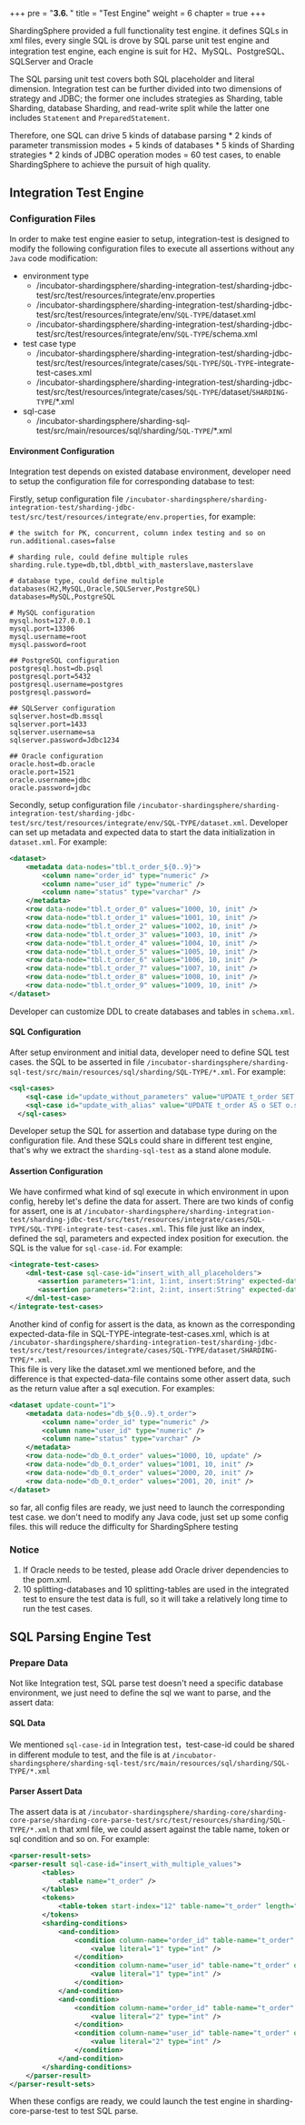 +++
pre = "<b>3.6. </b>"
title = "Test Engine"
weight = 6
chapter = true
+++

ShardingSphere provided a full functionality test engine. it defines SQLs in xml files, every single SQL is drove by SQL parse unit test engine and integration test engine,
each engine is suit for H2、MySQL、PostgreSQL、SQLServer and Oracle

The SQL parsing unit test covers both SQL placeholder and literal dimension. 
Integration test can be further divided into two dimensions of strategy and JDBC; the former one includes strategies as Sharding, table Sharding, database Sharding, and read-write split while the latter one includes `Statement` and `PreparedStatement`.

Therefore, one SQL can drive 5 kinds of database parsing * 2 kinds of parameter transmission modes + 5 kinds of databases * 5 kinds of Sharding strategies * 2 kinds of JDBC operation modes = 60 test cases, to enable ShardingSphere to achieve the pursuit of high quality.

## Integration Test Engine

### Configuration Files

In order to make test engine easier to setup, integration-test is designed to modify the following configuration files to execute all assertions without any `Java` code modification:

  - environment type
    - /incubator-shardingsphere/sharding-integration-test/sharding-jdbc-test/src/test/resources/integrate/env.properties
    - /incubator-shardingsphere/sharding-integration-test/sharding-jdbc-test/src/test/resources/integrate/env/`SQL-TYPE`/dataset.xml
    - /incubator-shardingsphere/sharding-integration-test/sharding-jdbc-test/src/test/resources/integrate/env/`SQL-TYPE`/schema.xml
  - test case type
    - /incubator-shardingsphere/sharding-integration-test/sharding-jdbc-test/src/test/resources/integrate/cases/`SQL-TYPE`/`SQL-TYPE`-integrate-test-cases.xml
    - /incubator-shardingsphere/sharding-integration-test/sharding-jdbc-test/src/test/resources/integrate/cases/`SQL-TYPE`/dataset/`SHARDING-TYPE`/*.xml
  - sql-case 
    - /incubator-shardingsphere/sharding-sql-test/src/main/resources/sql/sharding/`SQL-TYPE`/*.xml

#### Environment Configuration

Integration test depends on existed database environment, developer need to setup the configuration file for corresponding database to test: 

Firstly, setup configuration file `/incubator-shardingsphere/sharding-integration-test/sharding-jdbc-test/src/test/resources/integrate/env.properties`, for example: 

```properties
# the switch for PK, concurrent, column index testing and so on
run.additional.cases=false

# sharding rule, could define multiple rules
sharding.rule.type=db,tbl,dbtbl_with_masterslave,masterslave

# database type, could define multiple databases(H2,MySQL,Oracle,SQLServer,PostgreSQL)
databases=MySQL,PostgreSQL

# MySQL configuration
mysql.host=127.0.0.1
mysql.port=13306
mysql.username=root
mysql.password=root

## PostgreSQL configuration
postgresql.host=db.psql
postgresql.port=5432
postgresql.username=postgres
postgresql.password=

## SQLServer configuration
sqlserver.host=db.mssql
sqlserver.port=1433
sqlserver.username=sa
sqlserver.password=Jdbc1234

## Oracle configuration
oracle.host=db.oracle
oracle.port=1521
oracle.username=jdbc
oracle.password=jdbc
```

Secondly, setup configuration file `/incubator-shardingsphere/sharding-integration-test/sharding-jdbc-test/src/test/resources/integrate/env/SQL-TYPE/dataset.xml`. 
Developer can set up metadata and expected data to start the data initialization in `dataset.xml`. For example: 

```xml
<dataset>
    <metadata data-nodes="tbl.t_order_${0..9}">
        <column name="order_id" type="numeric" />
        <column name="user_id" type="numeric" />
        <column name="status" type="varchar" />
    </metadata>
    <row data-node="tbl.t_order_0" values="1000, 10, init" />
    <row data-node="tbl.t_order_1" values="1001, 10, init" />
    <row data-node="tbl.t_order_2" values="1002, 10, init" />
    <row data-node="tbl.t_order_3" values="1003, 10, init" />
    <row data-node="tbl.t_order_4" values="1004, 10, init" />
    <row data-node="tbl.t_order_5" values="1005, 10, init" />
    <row data-node="tbl.t_order_6" values="1006, 10, init" />
    <row data-node="tbl.t_order_7" values="1007, 10, init" />
    <row data-node="tbl.t_order_8" values="1008, 10, init" />
    <row data-node="tbl.t_order_9" values="1009, 10, init" />
</dataset>
```

Developer can customize DDL to create databases and tables in `schema.xml`.

#### SQL Configuration

After setup environment and initial data, developer need to define SQL test cases.
the SQL to be asserted in file `/incubator-shardingsphere/sharding-sql-test/src/main/resources/sql/sharding/SQL-TYPE/*.xml`. For example: 

```xml
<sql-cases>
    <sql-case id="update_without_parameters" value="UPDATE t_order SET status = 'update' WHERE order_id = 1000 AND user_id = 10" />
    <sql-case id="update_with_alias" value="UPDATE t_order AS o SET o.status = ? WHERE o.order_id = ? AND o.user_id = ?" db-types="MySQL,H2" />
  </sql-cases>
```

Developer setup the SQL for assertion and database type during on the configuration file. And these SQLs could share in different test engine, that's why we extract the `sharding-sql-test` as a stand alone module.

#### Assertion Configuration

We have confirmed what kind of sql execute in which environment in upon config, hereby let's define the data for assert.
There are two kinds of config for assert, one is at `/incubator-shardingsphere/sharding-integration-test/sharding-jdbc-test/src/test/resources/integrate/cases/SQL-TYPE/SQL-TYPE-integrate-test-cases.xml`.
This file just like an index, defined the sql, parameters and expected index position for execution. the SQL is the value for `sql-case-id`. For example: 

```xml
<integrate-test-cases>
    <dml-test-case sql-case-id="insert_with_all_placeholders">
       <assertion parameters="1:int, 1:int, insert:String" expected-data-file="insert_for_order_1.xml" />
       <assertion parameters="2:int, 2:int, insert:String" expected-data-file="insert_for_order_2.xml" />
    </dml-test-case>
</integrate-test-cases>
```

Another kind of config for assert is the data, as known as the corresponding expected-data-file in SQL-TYPE-integrate-test-cases.xml, which is at `/incubator-shardingsphere/sharding-integration-test/sharding-jdbc-test/src/test/resources/integrate/cases/SQL-TYPE/dataset/SHARDING-TYPE/*.xml`.  
This file is very like the dataset.xml we mentioned before, and the difference is that expected-data-file contains some other assert data, such as the return value after a sql execution. For examples:  

```xml
<dataset update-count="1">
    <metadata data-nodes="db_${0..9}.t_order">
        <column name="order_id" type="numeric" />
        <column name="user_id" type="numeric" />
        <column name="status" type="varchar" />
    </metadata>
    <row data-node="db_0.t_order" values="1000, 10, update" />
    <row data-node="db_0.t_order" values="1001, 10, init" />
    <row data-node="db_0.t_order" values="2000, 20, init" />
    <row data-node="db_0.t_order" values="2001, 20, init" />
</dataset>
```
so far, all config files are ready, we just need to launch the corresponding test case. we don't need to modify any Java code, just set up some config files.
this will reduce the difficulty for ShardingSphere testing

### Notice

1. If Oracle needs to be tested, please add Oracle driver dependencies to the pom.xml.
1. 10 splitting-databases and 10 splitting-tables are used in the integrated test to ensure the test data is full, so it will take a relatively long time to run the test cases.

## SQL Parsing Engine Test

### Prepare Data

Not like Integration test, SQL parse test doesn't need a specific database environment, we just need to define the sql we want to parse, and the assert data:

#### SQL Data

We mentioned `sql-case-id` in Integration test，test-case-id could be shared in different module to test, and the file is at `/incubator-shardingsphere/sharding-sql-test/src/main/resources/sql/sharding/SQL-TYPE/*.xml` 

#### Parser Assert Data

The assert data is at `/incubator-shardingsphere/sharding-core/sharding-core-parse/sharding-core-parse-test/src/test/resources/sharding/SQL-TYPE/*.xml`
n that xml file, we could assert against the table name, token or sql condition and so on. For example:

```xml
<parser-result-sets>
<parser-result sql-case-id="insert_with_multiple_values">
        <tables>
            <table name="t_order" />
        </tables>
        <tokens>
            <table-token start-index="12" table-name="t_order" length="7" />
        </tokens>
        <sharding-conditions>
            <and-condition>
                <condition column-name="order_id" table-name="t_order" operator="EQUAL">
                    <value literal="1" type="int" />
                </condition>
                <condition column-name="user_id" table-name="t_order" operator="EQUAL">
                    <value literal="1" type="int" />
                </condition>
            </and-condition>
            <and-condition>
                <condition column-name="order_id" table-name="t_order" operator="EQUAL">
                    <value literal="2" type="int" />
                </condition>
                <condition column-name="user_id" table-name="t_order" operator="EQUAL">
                    <value literal="2" type="int" />
                </condition>
            </and-condition>
        </sharding-conditions>
    </parser-result>
</parser-result-sets>
```

When these configs are ready, we could launch the test engine in sharding-core-parse-test to test SQL parse. 
